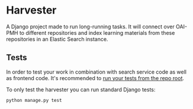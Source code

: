 Harvester
=========

A Django project made to run long-running tasks.
It will connect over OAI-PMH to different repositories and index learning materials from these repositories
in an Elastic Search instance.


Tests
-----

In order to test your work in combination with search service code as well as frontend code.
It's recommended to [run your tests from the repo root](../README.md#tests).

To only test the harvester you can run standard Django tests:

```bash
python manage.py test
```
